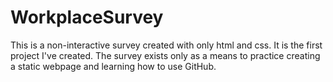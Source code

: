 # WorkplaceSurvey
This is a non-interactive survey created with only html and css.
It is the first project I've created. 
The survey exists only as a means to practice creating a static webpage and learning how to use GitHub.
